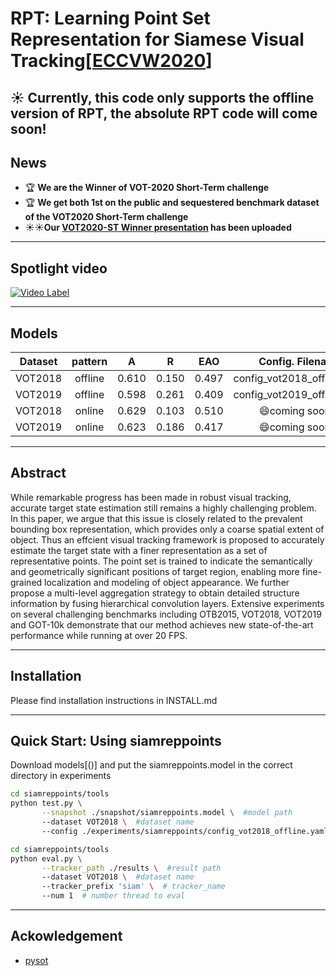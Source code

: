# RPT: Learning Point Set Representation for Siamese Visual Tracking[[ECCVW2020](https://arxiv.org/abs/2008.03467)]


## :sunny: Currently, this code only supports the offline version of RPT, the absolute RPT code will come soon!


## News
- :trophy: **We are the Winner of VOT-2020 Short-Term challenge**
- :trophy: **We get both 1st on the public and sequestered benchmark dataset of the VOT2020 Short-Term challenge**
- :sunny::sunny:**Our [VOT2020-ST Winner presentation](https://github.com/zhanght021/RPT/blob/master/VOT-ST2020%2BWinners%2BPresentation.pdf) has been uploaded**


----
## Spotlight video

[![Video Label](https://i0.hdslb.com/bfs/album/1ea9e961083d81f7fed53d22ed8698a1ac2307f9.jpg@518w_1e_1c.jpg)](https://www.bilibili.com/video/BV17v41117cZ)


---
## Models
| Dataset | pattern | A | R | EAO | Config. Filename |
|:---:|:---:|:---:|:---:|:---:|:---:|
| VOT2018 | offline | 0.610 | 0.150 | 0.497 | config_vot2018_offline.yaml |
| VOT2019 | offline | 0.598 | 0.261 | 0.409 | config_vot2019_offline.yaml |
| VOT2018 | online | 0.629 | 0.103 | 0.510 | :smile:coming soon:smile: |
| VOT2019 | online | 0.623 | 0.186 | 0.417 | :smile:coming soon:smile: |

----
## Abstract
While remarkable progress has been made in robust visual tracking, accurate target state estimation still remains a highly challenging problem. In this paper, we argue that this issue is closely related to the prevalent bounding box representation, which provides only a coarse spatial extent of object. Thus an effcient visual tracking framework is proposed to accurately estimate the target state with a finer representation as a set of representative points. The point set is trained to indicate the semantically and geometrically significant positions of target region, enabling more fine-grained localization and modeling of object appearance. We further propose a multi-level aggregation strategy to obtain detailed structure information by fusing hierarchical convolution layers. Extensive experiments on several challenging benchmarks including OTB2015, VOT2018, VOT2019 and GOT-10k demonstrate that our method achieves new state-of-the-art performance while running at over 20 FPS.

---
## Installation
Please find installation instructions in INSTALL.md

---
## Quick Start: Using siamreppoints

Download models[()] and put the siamreppoints.model in the correct directory in experiments

```bash
cd siamreppoints/tools
python test.py \
       --snapshot ./snapshot/siamreppoints.model \  #model path
       --dataset VOT2018 \  #dataset name
       --config ./experiments/siamreppoints/config_vot2018_offline.yaml  #config file 
```


```bash
cd siamreppoints/tools
python eval.py \
       --tracker_path ./results \  #result path
       --dataset VOT2018 \  #dataset name
       --tracker_prefix 'siam' \  # tracker_name
       --num 1  # number thread to eval
```

---
## Ackowledgement
- [pysot](https://github.com/STVIR/pysot)
